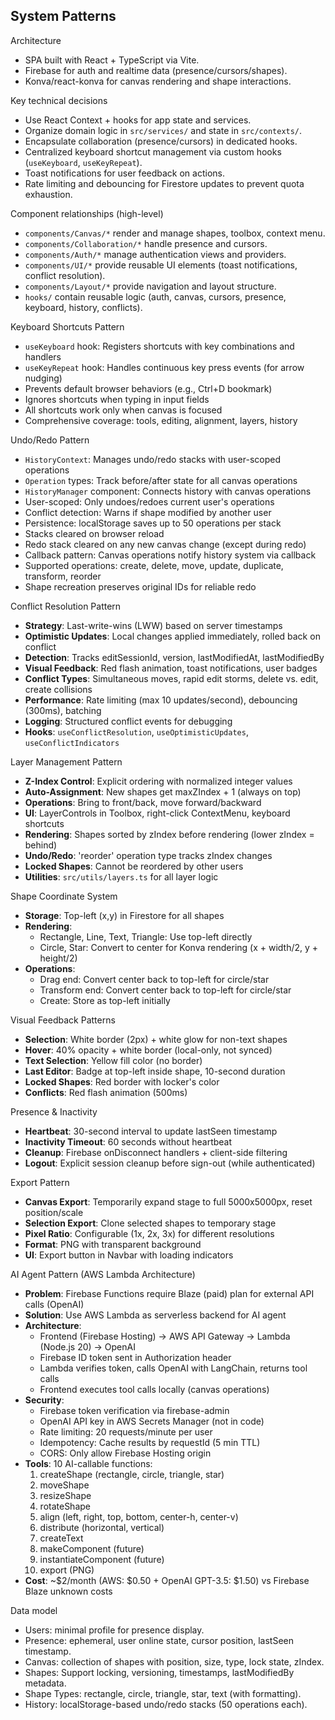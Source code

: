 ## System Patterns

Architecture
- SPA built with React + TypeScript via Vite.
- Firebase for auth and realtime data (presence/cursors/shapes).
- Konva/react-konva for canvas rendering and shape interactions.

Key technical decisions
- Use React Context + hooks for app state and services.
- Organize domain logic in `src/services/` and state in `src/contexts/`.
- Encapsulate collaboration (presence/cursors) in dedicated hooks.
- Centralized keyboard shortcut management via custom hooks (`useKeyboard`, `useKeyRepeat`).
- Toast notifications for user feedback on actions.
- Rate limiting and debouncing for Firestore updates to prevent quota exhaustion.

Component relationships (high-level)
- `components/Canvas/*` render and manage shapes, toolbox, context menu.
- `components/Collaboration/*` handle presence and cursors.
- `components/Auth/*` manage authentication views and providers.
- `components/UI/*` provide reusable UI elements (toast notifications, conflict resolution).
- `components/Layout/*` provide navigation and layout structure.
- `hooks/` contain reusable logic (auth, canvas, cursors, presence, keyboard, history, conflicts).

Keyboard Shortcuts Pattern
- `useKeyboard` hook: Registers shortcuts with key combinations and handlers
- `useKeyRepeat` hook: Handles continuous key press events (for arrow nudging)
- Prevents default browser behaviors (e.g., Ctrl+D bookmark)
- Ignores shortcuts when typing in input fields
- All shortcuts work only when canvas is focused
- Comprehensive coverage: tools, editing, alignment, layers, history

Undo/Redo Pattern
- `HistoryContext`: Manages undo/redo stacks with user-scoped operations
- `Operation` types: Track before/after state for all canvas operations
- `HistoryManager` component: Connects history with canvas operations
- User-scoped: Only undoes/redoes current user's operations
- Conflict detection: Warns if shape modified by another user
- Persistence: localStorage saves up to 50 operations per stack
- Stacks cleared on browser reload
- Redo stack cleared on any new canvas change (except during redo)
- Callback pattern: Canvas operations notify history system via callback
- Supported operations: create, delete, move, update, duplicate, transform, reorder
- Shape recreation preserves original IDs for reliable redo

Conflict Resolution Pattern
- **Strategy**: Last-write-wins (LWW) based on server timestamps
- **Optimistic Updates**: Local changes applied immediately, rolled back on conflict
- **Detection**: Tracks editSessionId, version, lastModifiedAt, lastModifiedBy
- **Visual Feedback**: Red flash animation, toast notifications, user badges
- **Conflict Types**: Simultaneous moves, rapid edit storms, delete vs. edit, create collisions
- **Performance**: Rate limiting (max 10 updates/second), debouncing (300ms), batching
- **Logging**: Structured conflict events for debugging
- **Hooks**: `useConflictResolution`, `useOptimisticUpdates`, `useConflictIndicators`

Layer Management Pattern
- **Z-Index Control**: Explicit ordering with normalized integer values
- **Auto-Assignment**: New shapes get maxZIndex + 1 (always on top)
- **Operations**: Bring to front/back, move forward/backward
- **UI**: LayerControls in Toolbox, right-click ContextMenu, keyboard shortcuts
- **Rendering**: Shapes sorted by zIndex before rendering (lower zIndex = behind)
- **Undo/Redo**: 'reorder' operation type tracks zIndex changes
- **Locked Shapes**: Cannot be reordered by other users
- **Utilities**: `src/utils/layers.ts` for all layer logic

Shape Coordinate System
- **Storage**: Top-left (x,y) in Firestore for all shapes
- **Rendering**: 
  - Rectangle, Line, Text, Triangle: Use top-left directly
  - Circle, Star: Convert to center for Konva rendering (x + width/2, y + height/2)
- **Operations**:
  - Drag end: Convert center back to top-left for circle/star
  - Transform end: Convert center back to top-left for circle/star
  - Create: Store as top-left initially

Visual Feedback Patterns
- **Selection**: White border (2px) + white glow for non-text shapes
- **Hover**: 40% opacity + white border (local-only, not synced)
- **Text Selection**: Yellow fill color (no border)
- **Last Editor**: Badge at top-left inside shape, 10-second duration
- **Locked Shapes**: Red border with locker's color
- **Conflicts**: Red flash animation (500ms)

Presence & Inactivity
- **Heartbeat**: 30-second interval to update lastSeen timestamp
- **Inactivity Timeout**: 60 seconds without heartbeat
- **Cleanup**: Firebase onDisconnect handlers + client-side filtering
- **Logout**: Explicit session cleanup before sign-out (while authenticated)

Export Pattern
- **Canvas Export**: Temporarily expand stage to full 5000x5000px, reset position/scale
- **Selection Export**: Clone selected shapes to temporary stage
- **Pixel Ratio**: Configurable (1x, 2x, 3x) for different resolutions
- **Format**: PNG with transparent background
- **UI**: Export button in Navbar with loading indicators

AI Agent Pattern (AWS Lambda Architecture)
- **Problem**: Firebase Functions require Blaze (paid) plan for external API calls (OpenAI)
- **Solution**: Use AWS Lambda as serverless backend for AI agent
- **Architecture**:
  - Frontend (Firebase Hosting) → AWS API Gateway → Lambda (Node.js 20) → OpenAI
  - Firebase ID token sent in Authorization header
  - Lambda verifies token, calls OpenAI with LangChain, returns tool calls
  - Frontend executes tool calls locally (canvas operations)
- **Security**:
  - Firebase token verification via firebase-admin
  - OpenAI API key in AWS Secrets Manager (not in code)
  - Rate limiting: 20 requests/minute per user
  - Idempotency: Cache results by requestId (5 min TTL)
  - CORS: Only allow Firebase Hosting origin
- **Tools**: 10 AI-callable functions:
  1. createShape (rectangle, circle, triangle, star)
  2. moveShape
  3. resizeShape
  4. rotateShape
  5. align (left, right, top, bottom, center-h, center-v)
  6. distribute (horizontal, vertical)
  7. createText
  8. makeComponent (future)
  9. instantiateComponent (future)
  10. export (PNG)
- **Cost**: ~$2/month (AWS: $0.50 + OpenAI GPT-3.5: $1.50) vs Firebase Blaze unknown costs

Data model
- Users: minimal profile for presence display.
- Presence: ephemeral, user online state, cursor position, lastSeen timestamp.
- Canvas: collection of shapes with position, size, type, lock state, zIndex.
- Shapes: Support locking, versioning, timestamps, lastModifiedBy metadata.
- Shape Types: rectangle, circle, triangle, star, text (with formatting).
- History: localStorage-based undo/redo stacks (50 operations each).


